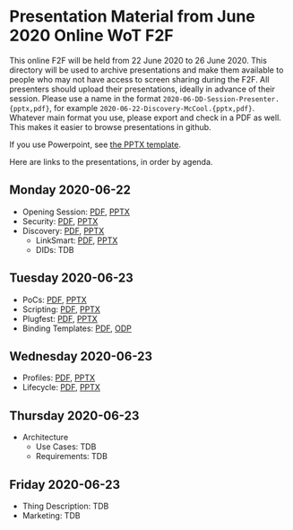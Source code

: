 # Presentation Material from June 2020 Online WoT F2F
This online F2F will be held from 22 June 2020 to 26 June 2020.
This directory will be used to archive presentations and make them available to people
who may not have access to screen sharing during the F2F.
All presenters should upload their presentations, ideally in advance of their session.
Please use a name in the format `2020-06-DD-Session-Presenter.{pptx,pdf}`,
for example `2020-06-22-Discovery-McCool.{pptx,pdf}`.
Whatever main format you use, please export and check in a PDF as well.
This makes it easier to browse presentations in github.

If you use Powerpoint, see 
[the PPTX template](https://github.com/w3c/wot/blob/master/PRESENTATIONS/2020-06-online-f2f/Template-2020-06-DD-WoT-Session-Presenter.potx).

Here are links to the presentations, in order by agenda.

## Monday 2020-06-22
* Opening Session: [PDF](2020-06-22-Opening-McCool.pdf), [PPTX](2020-06-22-Opening-McCool.pptx)
* Security: [PDF](2020-06-22-Security-McCool.pdf), [PPTX](2020-06-22-Security-McCool.pptx)
* Discovery: [PDF](2020-06-22-Discovery-McCool.pdf), [PPTX](2020-06-22-Discovery-McCool.pptx)
    - LinkSmart: [PDF](2020-06-22-Discovery-ThingDirectory-Tavakolizadeh.pdf), [PPTX](2020-06-22-Discovery-ThingDirectory-Tavakolizadeh.pptx)
    - DIDs: TDB
## Tuesday 2020-06-23
* PoCs: [PDF](2020-06-23-PoCs-McCool.pdf), [PPTX](2020-06-23-PoCs-McCool.pptx)
* Scripting: [PDF](2020-06-23-Scripting-Kis.pdf), [PPTX](2020-06-23-Scripting-Kis.pptx)
* Plugfest: [PDF](2020-06-23-Plugfest-McCool.pdf), [PPTX](2020-06-23-Plugfest-McCool.pptx)
* Binding Templates: [PDF](2020-06-23-Bindings-Korkan.pdf), [ODP](2020-06-23-Bindings-Korkan.odp)
## Wednesday 2020-06-23
* Profiles: [PDF](2020-06-24-Profiles-Lagally.pdf), [PPTX](2020-06-24-Profiles-Lagally.pptx)
* Lifecycle: [PDF](2020-06-24-Lifecycle-Kis-Lagally.pdf), [PPTX](2020-06-24-Lifecycle-Kis-Lagally.pptx)
## Thursday 2020-06-23
* Architecture
    - Use Cases: TDB
    - Requirements: TDB
## Friday 2020-06-23
* Thing Description: TDB
* Marketing: TDB
